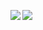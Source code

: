 <img align="left" src="https://github-readme-stats.vercel.app/api?username=SaengerItsWar&count_private=true&line_height=20&show_icons=true&hide_border=true&theme=merko"/> <img align="left" src="https://github-readme-stats.vercel.app/api/top-langs/?username=SaengerItsWar&layout=compact&theme=merko&card_width=250&hide_border=true"/>
